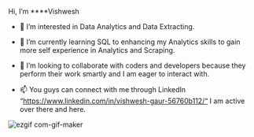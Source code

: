 Hi, I’m ****Vishwesh

- 👀 I’m interested in Data Analytics and Data Extracting.

- 🌱 I’m currently learning SQL to enhancing my Analytics skills to gain more self experience in Analytics and Scraping.

- 💞️ I’m looking to collaborate with coders and developers because they perform their work smartly and I am eager to interact with.

- 📫 You guys can connect with me through LinkedIn “https://www.linkedin.com/in/vishwesh-gaur-56760b112/“ I am active over there and here.
<!---
Vish958/Vish958 is a ✨ special ✨ repository because its `README.md` (this file) appears on your GitHub profile.
You can click the Preview link to take a look at your changes.
--->

![ezgif com-gif-maker](https://user-images.githubusercontent.com/52960742/115421816-ee403700-a219-11eb-9ec5-0c1d8e8a0417.gif)


